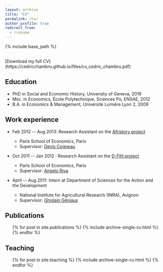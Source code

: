 ```yaml
---
layout: archive
title: "CV"
permalink: /cv/
author_profile: true
redirect_from:
  - /resume
---
```


{% include base_path %}

<br>
[Download my full CV](https://cedricchambru.github.io/files/cv_cedric_chambru.pdf)

## Education

* PhD in Social and Economic History, University of Geneva, 2019
* Msc. in Economics,  École Polytechnique, Sciences Po, ENSAE, 2012
* B.A. in Economics & Management, Université Lumière Lyon 2, 2009

## Work experience

* Feb 2012 -- Aug 2013: Research Assistant on the [Afristory project](http://www.parisschoolofeconomics.eu/docs/cogneau-denis/afristory-document-scientifique-blanc-2011.pdf)
  * Paris School of Economics, Paris
  * Supervisor: [Denis Cogneau](https://www.parisschoolofeconomics.eu/en/cogneau-denis/)

* Oct 2011 -- Jan 2012 : Research Assistant on the [D-FIH project](https://dfih.fr/)
  * Paris School of Economics, Paris
  * Supervisor: [Angelo Riva](https://www.parisschoolofeconomics.eu/en/riva-angelo/)

* April -- Aug 2011: Intern at Department of Sciences for the Action and the Development
  * National Institute for Agricultural Research (INRA), Avignon
  * Supervisor: [Ghislain Géniaux](https://www6.paca.inrae.fr/ecodeveloppement/Les-Femmes-et-Les-Hommes/Geniaux-Ghislain)

## Publications

<ul>{% for post in site.publications %}
    {% include archive-single-cv.html %}
  {% endfor %}</ul>

## Teaching

<ul>{% for post in site.teaching %}
    {% include archive-single-cv.html %}
  {% endfor %}</ul>
  
